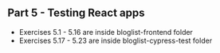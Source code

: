 ## Part 5 - Testing React apps
- Exercises 5.1 - 5.16 are inside bloglist-frontend folder
- Exercises 5.17 - 5.23 are inside bloglist-cypress-test folder